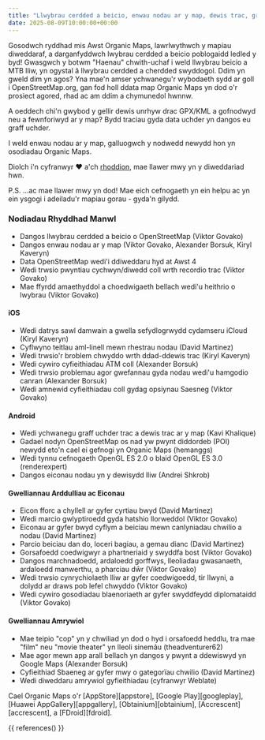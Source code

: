 ```yaml
---
title: "Llwybrau cerdded a beicio, enwau nodau ar y map, dewis trac, graff uchder, a mwy yn y rhyddhad mis Awst"
date: 2025-08-09T10:00:00+00:00
---
```


Gosodwch ryddhad mis Awst Organic Maps, lawrlwythwch y mapiau diweddaraf, a darganfyddwch lwybrau cerdded a beicio poblogaidd ledled y byd! Gwasgwch y botwm "Haenau" chwith-uchaf i weld llwybrau beicio a MTB lliw, yn ogystal â llwybrau cerdded a cherdded swyddogol. Ddim yn gweld dim yn agos? Yna mae'n amser ychwanegu'r wybodaeth sydd ar goll i OpenStreetMap.org, gan fod holl ddata map Organic Maps yn dod o'r prosiect agored, rhad ac am ddim a chymunedol hwnnw.

A oeddech chi'n gwybod y gellir dewis unrhyw drac GPX/KML a gofnodwyd neu a fewnforiwyd ar y map? Bydd traciau gyda data uchder yn dangos eu graff uchder.

I weld enwau nodau ar y map, galluogwch y nodwedd newydd hon yn osodiadau Organic Maps.

Diolch i'n cyfranwyr ❤️ a'ch [rhoddion](@/donate/index.cy.md), mae llawer mwy yn y diweddariad hwn.

P.S. ...ac mae llawer mwy yn dod! Mae eich cefnogaeth yn ein helpu ac yn ein ysgogi i adeiladu'r mapiau gorau - gyda'n gilydd.

### Nodiadau Rhyddhad Manwl

- Dangos llwybrau cerdded a beicio o OpenStreetMap (Viktor Govako)
- Dangos enwau nodau ar y map (Viktor Govako, Alexander Borsuk, Kiryl Kaveryn)
- Data OpenStreetMap wedi'i ddiweddaru hyd at Awst 4
- Wedi trwsio pwyntiau cychwyn/diwedd coll wrth recordio trac (Viktor Govako)
- Mae ffyrdd amaethyddol a choedwigaeth bellach wedi'u heithrio o lwybrau (Viktor Govako)

#### iOS
- Wedi datrys sawl damwain a gwella sefydlogrwydd cydamseru iCloud (Kiryl Kaveryn)
- Cyflwyno teitlau aml-linell mewn rhestrau nodau (David Martinez)
- Wedi trwsio'r broblem chwyddo wrth ddad-ddewis trac (Kiryl Kaveryn)
- Wedi cywiro cyfieithiadau ATM coll (Alexander Borsuk)
- Wedi trwsio problemau agor gwefannau gyda nodau wedi'u hamgodio canran (Alexander Borsuk)
- Wedi amnewid cyfieithiadau coll gydag opsiynau Saesneg (Viktor Govako)

#### Android
- Wedi ychwanegu graff uchder trac a dewis trac ar y map (Kavi Khalique)
- Gadael nodyn OpenStreetMap os nad yw pwynt diddordeb (POI) newydd eto'n cael ei gefnogi yn Organic Maps (hemanggs)
- Wedi tynnu cefnogaeth OpenGL ES 2.0 o blaid OpenGL ES 3.0 (renderexpert)
- Dangos eiconau nodau yn y dewisydd lliw (Andrei Shkrob)

#### Gwelliannau Arddulliau ac Eiconau
- Eicon fforc a chyllell ar gyfer cyrtiau bwyd (David Martinez)
- Wedi marcio gwlyptiroedd gyda hatshio llorweddol (Viktor Govako)
- Eiconau ar gyfer bwyd cyflym a beiciau mewn canlyniadau chwilio a nodau (David Martinez)
- Parcio beiciau dan do, loceri bagiau, a gemau dianc (David Martinez)
- Gorsafoedd coedwigwyr a phartneriaid y swyddfa bost (Viktor Govako)
- Dangos marchnadoedd, ardaloedd gorffwys, lleoliadau gwasanaeth, ardaloedd manwerthu, a pharciau dŵr (Viktor Govako)
- Wedi trwsio cynrychiolaeth lliw ar gyfer coedwigoedd, tir llwyni, a dolydd ar draws pob lefel chwyddo (Viktor Govako)
- Wedi cywiro gosodiadau blaenoriaeth ar gyfer swyddfeydd diplomataidd (Viktor Govako)

#### Gwelliannau Amrywiol
- Mae teipio "cop" yn y chwiliad yn dod o hyd i orsafoedd heddlu, tra mae "film" neu "movie theater" yn lleoli sinemâu (theadventurer62)
- Mae agor mewn app arall bellach yn dangos y pwynt a ddewiswyd yn Google Maps (Alexander Borsuk)
- Cyfieithiad Sbaeneg ar gyfer mwy o gategorïau chwilio (David Martinez)
- Wedi diweddaru amrywiol gyfieithiadau (cyfranwyr Weblate)

Cael Organic Maps o'r [AppStore][appstore], [Google Play][googleplay], [Huawei AppGallery][appgallery], [Obtainium][obtainium], [Accrescent][accrescent], a [FDroid][fdroid].

{{ references() }}
